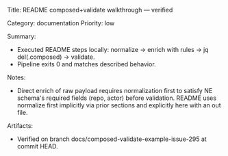Title: README composed+validate walkthrough — verified

Category: documentation
Priority: low

Summary:
- Executed README steps locally: normalize -> enrich with rules -> jq del(.composed) -> validate.
- Pipeline exits 0 and matches described behavior.

Notes:
- Direct enrich of raw payload requires normalization first to satisfy NE schema's required fields (repo, actor) before validation. README uses normalize first implicitly via prior sections and explicitly here with an out file.

Artifacts:
- Verified on branch docs/composed-validate-example-issue-295 at commit HEAD.
